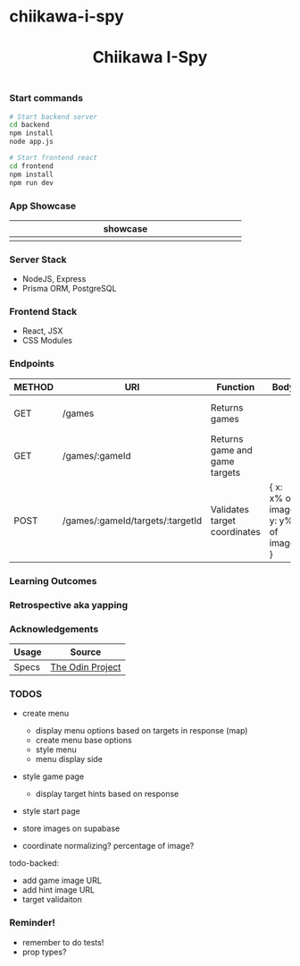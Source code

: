 # chiikawa-i-spy

<h1 align="center">Chiikawa I-Spy</h1>
<h3 align="center"></h3>
<p align="center">
    <img align="center" width="500px" >
</p>

### Start commands

```bash
# Start backend server
cd backend
npm install
node app.js
```

```bash
# Start frontend react
cd frontend
npm install
npm run dev
```

### App Showcase

| showcase            |
| ------------------- |
| <img width="400px"> |

### Server Stack

-   NodeJS, Express
-   Prisma ORM, PostgreSQL

### Frontend Stack

-   React, JSX
-   CSS Modules

### Endpoints

| METHOD | URI            | Function                      | Body | Notes                              |
| ------ | -------------- | ----------------------------- | ---- | ---------------------------------- |
| GET    | /games         | Returns games                 |      | Returns { id, name, image URL }    |
| GET    | /games/:gameId | Returns game and game targets |      | Returns { game data, targets data} |
| POST    | /games/:gameId/targets/:targetId | Validates target coordinates |  { x: x% of image, y: y% of image }   | Returns isTargetFound  |

### Learning Outcomes

### Retrospective aka yapping

### Acknowledgements

| Usage | Source                                                                                              |
| ----- | --------------------------------------------------------------------------------------------------- |
| Specs | [The Odin Project](https://www.theodinproject.com/lessons/nodejs-where-s-waldo-a-photo-tagging-app) |

### TODOS

-   create menu
    -   display menu options based on targets in response (map)
    -   create menu base options
    -   style menu
    -   menu display side
-   style game page
    -   display target hints based on response
-   style start page
-   store images on supabase

-   coordinate normalizing? percentage of image?

todo-backed:

-   add game image URL
-   add hint image URL
- target validaiton

### Reminder!

-   remember to do tests!
-   prop types?
